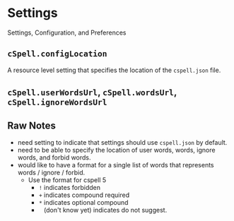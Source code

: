 # Settings

Settings, Configuration, and Preferences

## `cSpell.configLocation`

A resource level setting that specifies the location of the `cspell.json` file.

## `cSpell.userWordsUrl`, `cSpell.wordsUrl`, `cSpell.ignoreWordsUrl`

## Raw Notes

-   need setting to indicate that settings should use `cspell.json` by default.
-   need to be able to specify the location of user words, words, ignore words, and forbid words.
-   would like to have a format for a single list of words that represents words / ignore / forbid.
    -   Use the format for cspell 5
        -   `!` indicates forbidden
        -   `+` indicates compound required
        -   `*` indicates optional compound
        -   ` ` (don't know yet) indicates do not suggest.
